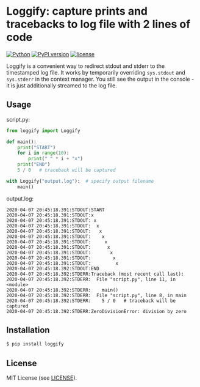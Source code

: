 # Loggify: capture prints and tracebacks to log file with 2 lines of code

[![Python](https://img.shields.io/badge/Python-3.6%20%7C%203.7%20%7C%203.8-blue)](https://www.python.org/downloads/)
[![PyPI version](https://img.shields.io/pypi/v/loggify?color=1)](https://pypi.org/project/loggify/)
[![license](https://img.shields.io/pypi/l/loggify)](https://github.com/ar-nowaczynski/loggify)

Loggify is a convenient way to redirect stdout and stderr to the timestamped log file. It works by temporarily overriding `sys.stdout` and `sys.stderr` in the context manager. You still see the output in the console - it is just additionally streamed to the log file.

## Usage

script.py:

```python
from loggify import Loggify

def main():
    print("START")
    for i in range(10):
        print(" " * i + "x")
    print("END")
    5 / 0   # traceback will be captured

with Loggify("output.log"):  # specify output filename
    main()
```

output.log:
```
2020-04-07 20:45:18.391:STDOUT:START
2020-04-07 20:45:18.391:STDOUT:x
2020-04-07 20:45:18.391:STDOUT: x
2020-04-07 20:45:18.391:STDOUT:  x
2020-04-07 20:45:18.391:STDOUT:   x
2020-04-07 20:45:18.391:STDOUT:    x
2020-04-07 20:45:18.391:STDOUT:     x
2020-04-07 20:45:18.391:STDOUT:      x
2020-04-07 20:45:18.391:STDOUT:       x
2020-04-07 20:45:18.391:STDOUT:        x
2020-04-07 20:45:18.391:STDOUT:         x
2020-04-07 20:45:18.392:STDOUT:END
2020-04-07 20:45:18.392:STDERR:Traceback (most recent call last):
2020-04-07 20:45:18.392:STDERR:  File "script.py", line 11, in <module>
2020-04-07 20:45:18.392:STDERR:    main()
2020-04-07 20:45:18.392:STDERR:  File "script.py", line 8, in main
2020-04-07 20:45:18.392:STDERR:    5 / 0   # traceback will be captured
2020-04-07 20:45:18.392:STDERR:ZeroDivisionError: division by zero
```

## Installation

```bash
$ pip install loggify
```

## License

MIT License (see [LICENSE](https://github.com/ar-nowaczynski/loggify/blob/master/LICENSE)).
